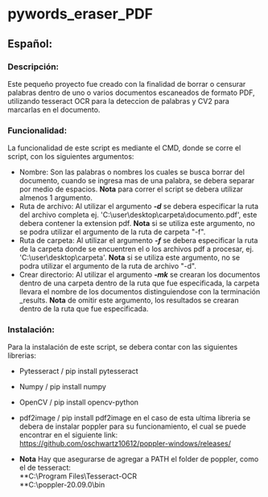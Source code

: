 # pywords_eraser_PDF

## Español:

### Descripción:
Este pequeño proyecto fue creado con la finalidad de borrar o censurar palabras dentro de uno o varios documentos escaneados de formato PDF,
utilizando tesseract OCR para la deteccion de palabras y CV2 para marcarlas en el documento.

### Funcionalidad:
La funcionalidad de este script es mediante el CMD, donde se corre el script, con los siguientes argumentos:
* Nombre: Son las palabras o nombres los cuales se busca borrar del documento, cuando se ingresa mas de una palabra, se debera separar por medio de espacios. **Nota**  para correr el script se debera utilizar almenos 1 argumento.
* Ruta de archivo: Al utilizar el argumento ***-d*** se debera especificar la ruta del archivo completa ej. 'C:\user\desktop\carpeta\documento.pdf', este debera contener la extension pdf.
**Nota**  si se utiliza este argumento, no se podra utilizar el argumento de la ruta de carpeta "-f".
* Ruta de carpeta: Al utilizar el argumento ***-f*** se debera especificar la ruta de la carpeta donde se encuentren el o los archivos pdf a procesar, ej. 'C:\user\desktop\carpeta\'.
**Nota** si se utiliza este argumento, no se podra utilizar el argumento de  la ruta de archivo "-d".
* Crear directorio: Al utilizar el argumento ***-mk*** se crearan los documentos dentro de una carpeta dentro de la ruta que fue especificada, la carpeta llevara el nombre de los documentos distinguiendose con la terminación _results.
**Nota** de omitir este argumento, los resultados se crearan dentro de la ruta que fue especificada.

### Instalación:
Para la instalación de este script, se debera contar con las siguientes librerias:
* Pytesseract   /       pip install pytesseract
* Numpy         /       pip install numpy
* OpenCV        /       pip install opencv-python
* pdf2image     /       pip install pdf2image
en el caso de esta ultima libreria se debera de instalar poppler para su funcionamiento, el cual se puede encontrar en el siguiente link: https://github.com/oschwartz10612/poppler-windows/releases/

* **Nota** Hay que asegurarse de agregar a PATH el folder de poppler, como el de tesseract:   
**C:\Program Files\Tesseract-OCR  
**C:\poppler-20.09.0\bin
